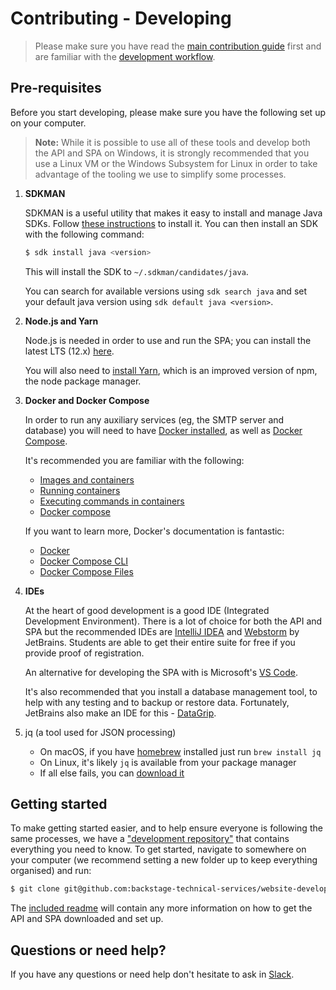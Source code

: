 # Contributing - Developing

> Please make sure you have read the [main contribution
> guide][contributing-main] first and are familiar with the [development
> workflow][contributing-workflow].

## Pre-requisites

Before you start developing, please make sure you have the following set
up on your computer.

> **Note:** While it is possible to use all of these tools and develop
> both the API and SPA on Windows, it is strongly recommended that you
> use a Linux VM or the Windows Subsystem for Linux in order to take
> advantage of the tooling we use to simplify some processes.

1. **SDKMAN**

   SDKMAN is a useful utility that makes it easy to install and manage
   Java SDKs. Follow [these instructions][install-sdkman] to install it.
   You can then install an SDK with the following command:

   ```sh
   $ sdk install java <version>
   ```

   This will install the SDK to `~/.sdkman/candidates/java`.

   You can search for available versions using `sdk search java` and set
   your default java version using `sdk default java <version>`.

2. **Node.js and Yarn**

   Node.js is needed in order to use and run the SPA; you can install
   the latest LTS (12.x) [here][install-nodejs].

   You will also need to [install Yarn][install-yarn], which is an
   improved version of npm, the node package manager.

3. **Docker and Docker Compose**

   In order to run any auxiliary services (eg, the SMTP server and
   database) you will need to have [Docker installed][install-docker],
   as well as [Docker Compose][install-docker-compose].

   It's recommended you are familiar with the following:

   * [Images and containers][docker-images-vs-containers]
   * [Running containers][docker-container-run]
   * [Executing commands in containers][docker-container-exec]
   * [Docker compose][docker-compose-docs]

   If you want to learn more, Docker's documentation is fantastic:

   * [Docker][docker-docs]
   * [Docker Compose CLI][docker-docs-compose-cli]
   * [Docker Compose Files][docker-docs-compose-file]

4. **IDEs**

   At the heart of good development is a good IDE (Integrated
   Development Environment). There is a lot of choice for both the API
   and SPA but the recommended IDEs are [IntelliJ IDEA][intellij-idea]
   and [Webstorm][intellij-webstorm] by JetBrains. Students are able to
   get their entire suite for free if you provide proof of registration.

   An alternative for developing the SPA with is Microsoft's [VS
   Code][vscode].

   It's also recommended that you install a database management tool, to
   help with any testing and to backup or restore data. Fortunately,
   JetBrains also make an IDE for this - [DataGrip][intellij-datagrip].

5. jq (a tool used for JSON processing)

    * On macOS, if you have [homebrew][homebrew] installed just run `brew
      install jq`
    * On Linux, it's likely `jq` is available from your package manager
    * If all else fails, you can [download it][jq]

## Getting started

To make getting started easier, and to help ensure everyone is following
the same processes, we have a ["development
repository"][development-repo] that contains everything you need to
know. To get started, navigate to somewhere on your computer (we
recommend setting a new folder up to keep everything organised) and run:

```sh
$ git clone git@github.com:backstage-technical-services/website-development.git development
```

The [included readme][development-readme] will contain any more
information on how to get the API and SPA downloaded and set up.

## Questions or need help?

If you have any questions or need help don't hesitate to ask in
[Slack][slack].

[contributing-main]: ../../Contributing.md
[contributing-workflow]: ./Development%20Workflow.md
[install-sdkman]: https://sdkman.io/install
[install-nodejs]: https://nodejs.org/en/download
[install-yarn]: https://classic.yarnpkg.com/en/docs/install
[install-docker]: https://docs.docker.com/install
[install-docker-compose]: https://docs.docker.com/compose/install
[intellij-idea]: https://www.jetbrains.com/idea/download
[intellij-webstorm]: https://www.jetbrains.com/webstorm/download
[intellij-datagrip]: https://www.jetbrains.com/datagrip/download
[vscode]: https://code.visualstudio.com/download
[docker-compose-docs]: https://docs.docker.com/compose
[docker-container-exec]: https://docs.docker.com/engine/reference/commandline/container_exec
[docker-docs-compose-file]: https://docs.docker.com/compose/compose-file
[docker-docs-compose-cli]: https://docs.docker.com/compose/reference
[docker-docs]: https://docs.docker.com/engine/reference/commandline/cli
[docker-container-run]: https://docs.docker.com/engine/reference/commandline/container_run
[docker-images-vs-containers]: https://stackoverflow.com/a/23736802
[development-repo]: https://github.com/backstage-technical-services/website-development
[development-readme]: https://github.com/backstage-technical-services/website-development/blob/master/README.md
[slack]: https://bts-website.slack.com
[homebrew]: https://brew.sh
[jq]: https://stedolan.github.io/jq

